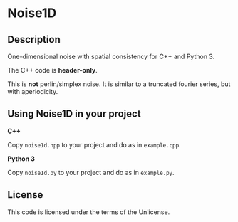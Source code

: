 # Noise1D

## Description
One-dimensional noise with spatial consistency for C++ and Python 3. 

The C++ code is __header-only__.

This is __not__ perlin/simplex noise. It is similar to a truncated fourier series, but with aperiodicity.

## Using Noise1D in your project

__C++__

Copy `noise1d.hpp` to your project and do as in `example.cpp`.

__Python 3__

Copy `noise1d.py` to your project and do as in `example.py`.

## License
This code is licensed under the terms of the Unlicense.